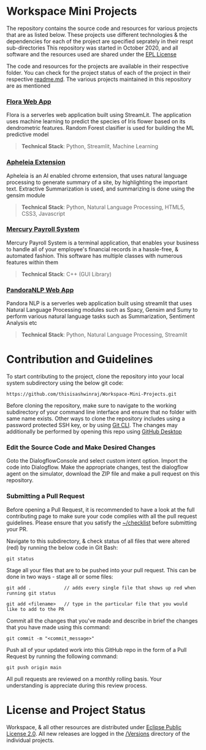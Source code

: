 # Workspace Mini Projects
The repository contains the source code and resources for various projects that are as listed below. These projects use different technologies & the dependencies for each of the project are specified seprately in their respt sub-directories
This repository was started in October 2020, and all software and the resources used are shared under the [EPL License](https://github.com/ashwinraj-in/Workspace/blob/main/LICENSE)

The code and resources for the projects are available in their respective folder. You can check for the project status of each of the project in their respective [readme.md](https://github.com/thisisashwinraj/Workspace-Mini-Projects/blob/main/README.md). The various projects maintained in this repository are as mentioned

### [Flora Web App](https://github.com/ashwinraj-in/Workspace/tree/main/FloraWebApp)
Flora is a serverles web application built using StreamLit. The application uses machine learning to predict the species of Iris flower based on its dendrometric features. Random Forest clasifier is used for building the ML predictive model
> **Technical Stack**: Python, Streamlit, Machine Learning

### [Apheleia Extension](https://github.com/ashwinraj-in/Workspace/tree/main/ApheleiaExtension)
Apheleia is an AI enabled chrome extension, that uses natural language processing to generate summary of a site, by highlighting the important text. Extractive Summarization is used, and summarizing is done using the gensim module
> **Technical Stack**: Python, Natural Language Processing, HTML5, CSS3, Javascript

### [Mercury Payroll System](https://github.com/ashwinraj-in/Workspace/tree/main/MercuryPayrollSystem)
Mercury Payroll System is a terminal application, that enables your business to handle all of your employee's financial records in a hassle-free, & automated fashion. This software has multiple classes with numerous features within them
> **Technical Stack**: C++ (GUI Library)

### [PandoraNLP Web App](https://github.com/ashwinraj-in/Workspace/tree/main/PandoraNLP)
Pandora NLP is a serverles web application built using streamlit that uses Natural Language Processing modules such as Spacy, Gensim and Sumy to perform various natural language tasks such as Summarization, Sentiment Analysis etc
> **Technical Stack**: Python, Natural Language Processing, Streamlit

# Contribution and Guidelines

To start contributing to the project, clone the repository into your local system subdirectory using the below git code:
```
https://github.com/thisisashwinraj/Workspace-Mini-Projects.git
```
Before cloning the repository, make sure to navigate to the working subdirectory of your command line interface and ensure that no folder with same name exists. Other ways to clone the repository includes using a password protected SSH key, or by using [Git CLI](https://cli.github.com/). The changes may additionally be performed by opening this repo using [GitHub Desktop](https://desktop.github.com/)

### Edit the Source Code and Make Desired Changes

Goto the DialogflowConsole and select custom intent option. Import the code into Dialogflow. Make the appropriate changes, test the dialogflow agent on the simulator, download the ZIP file and make a pull request on this repository.

### Submitting a Pull Request
Before opening a Pull Request, it is recommended to have a look at the full contributing page to make sure your code complies with all the pull request guidelines. Please ensure that you satisfy the [~/checklist](https://github.com/thisisashwinraj/JovianBot-ChatBot-For-Social-Good/blob/main/.github/PULL_REQUEST_TEMPLATE/pull_request_template.md) before submitting your PR.

Navigate to this subdirectory, & check status of all files that were altered (red) by running the below code in Git Bash:
```
git status
```
Stage all your files that are to be pushed into your pull request. This can be done in two ways - stage all or some files:
```
git add .            // adds every single file that shows up red when running git status
```
```
git add <filename>   // type in the particular file that you would like to add to the PR
```

Commit all the changes that you've made and describe in brief the changes that you have made using this command:
```
git commit -m "<commit_message>"
```
Push all of your updated work into this GitHub repo in the form of a Pull Request by running the following command:
```
git push origin main
```
All pull requests are reviewed on a monthly rolling basis. Your understanding is appreciate during this review process.

# License and Project Status
Workspace, & all other resources are distributed under [Eclipse Public License 2.0](https://github.com/thisisashwinraj/JovianBot-ChatBot-For-Social-Good/blob/main/LICENSE). All new releases are logged in the [/Versions](https://github.com/thisisashwinraj/JovianBot-ChatBot-For-Social-Good/tree/main/versions) directory of the individual projects.
